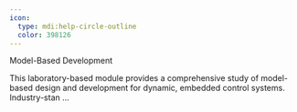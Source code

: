 ```yaml
---
icon:
  type: mdi:help-circle-outline
  color: 398126
---
```

Model-Based Development

This laboratory-based module provides a comprehensive study of model-based design and development for dynamic, embedded control systems. Industry-stan ... 
